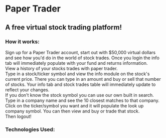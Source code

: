 # Paper Trader  
## A free virtual stock trading platform! 
  
### How it works:
Sign up for a Paper Trader account, start out with $50,000 virtual dollars and see how you'd do in the world of stock trades. Once you login the info tab will immediately populate with your fund and returns information.  
View a history of your stocks trades with paper trader.  
Type in a stock/ticker symbol and view the info module on the stock's current price. There you can type in an amount and buy or sell that number of stocks. Your info tab and stock trades table will immediately update to reflect your changes.  
If you don't know the stock symbol you can use our own built in search. Type in a company name and see the 10 closest matches to that company. Click on the ticker/symbol you want and it will populate the look up company symbol. You can then view and buy or trade that stock.  
Then logout! 
  
### Technologies Used:

